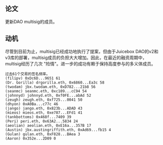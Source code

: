 ## 论文

更新DAO multisig的成员。

## 动机

尽管到目前为止，multisig已经成功地执行了提案，但由于Juicebox DAO的v2和v3库的部署，multisig成员的负担大大增加。因此，在最近的融资周期中，multisig经历了几次 "险情"。进一步的成功有赖于保持高度参与的多义体成员。

```plain text
过去61个交易的签名频率。
(filipv) 0xDc6D...9651 61
(Dr. Gorilla) drgorilla.eth, 0x6860...Ea3c 58
(twodam) jbx.twodam.eth, 0xD782...21b8 56
(seanmc) seanmc.eth, 0xc109...cC94 54
(johnnyd) johnnyd.eth, 0xf0FE...abAd 52
(zeugh) zeugh.eth, 0xf725...0041 50
(dhyon) 0xA0Ba...c77c 46
(jango) jango.eth, 0x823b...ADAD 43
(mieos) mieos.eth, 0xe787...EFd1 41
(tankbottoms) 0x468f...7409 39
(Peri) peri.eth, 0x63A2...5834 24
(aeolian) aeolian.eth, 0xE16a...357B 17
(Austin) jbx.austingriffith.eth, 0xAd69...fb15 4
(Gulan) gulan.eth, 0xF828...BAea 3
(Aaron) 0x352e...2D09 0
